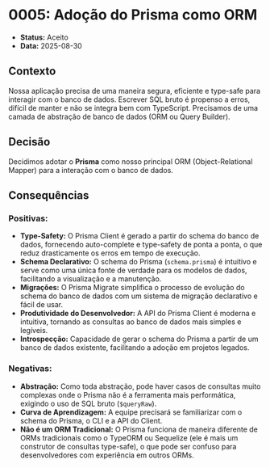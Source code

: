 # 0005: Adoção do Prisma como ORM

*   **Status:** Aceito
*   **Data:** 2025-08-30

## Contexto

Nossa aplicação precisa de uma maneira segura, eficiente e type-safe para interagir com o banco de dados. Escrever SQL bruto é propenso a erros, difícil de manter e não se integra bem com TypeScript. Precisamos de uma camada de abstração de banco de dados (ORM ou Query Builder).

## Decisão

Decidimos adotar o **Prisma** como nosso principal ORM (Object-Relational Mapper) para a interação com o banco de dados.

## Consequências

### Positivas:

*   **Type-Safety:** O Prisma Client é gerado a partir do schema do banco de dados, fornecendo auto-complete e type-safety de ponta a ponta, o que reduz drasticamente os erros em tempo de execução.
*   **Schema Declarativo:** O schema do Prisma (`schema.prisma`) é intuitivo e serve como uma única fonte de verdade para os modelos de dados, facilitando a visualização e a manutenção.
*   **Migrações:** O Prisma Migrate simplifica o processo de evolução do schema do banco de dados com um sistema de migração declarativo e fácil de usar.
*   **Produtividade do Desenvolvedor:** A API do Prisma Client é moderna e intuitiva, tornando as consultas ao banco de dados mais simples e legíveis.
*   **Introspecção:** Capacidade de gerar o schema do Prisma a partir de um banco de dados existente, facilitando a adoção em projetos legados.

### Negativas:

*   **Abstração:** Como toda abstração, pode haver casos de consultas muito complexas onde o Prisma não é a ferramenta mais performática, exigindo o uso de SQL bruto (`$queryRaw`).
*   **Curva de Aprendizagem:** A equipe precisará se familiarizar com o schema do Prisma, o CLI e a API do Client.
*   **Não é um ORM Tradicional:** O Prisma funciona de maneira diferente de ORMs tradicionais como o TypeORM ou Sequelize (ele é mais um construtor de consultas type-safe), o que pode ser confuso para desenvolvedores com experiência em outros ORMs.

